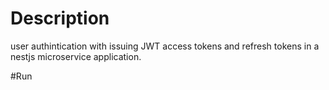 # Description
user authintication with issuing JWT access tokens and refresh tokens in a nestjs microservice application.

#Run

